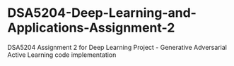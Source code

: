 # DSA5204-Deep-Learning-and-Applications-Assignment-2
DSA5204 Assignment 2 for Deep Learning Project - Generative Adversarial Active Learning code implementation
